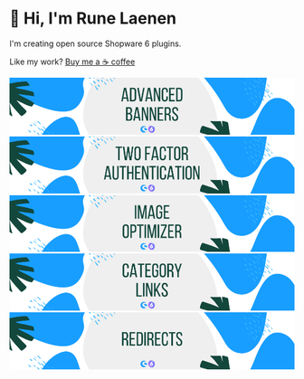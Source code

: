 # 👋 Hi, I'm Rune Laenen

I'm creating open source Shopware 6 plugins.

Like my work? [Buy me a ☕️ coffee](https://www.buymeacoffee.com/runelaenen)

[![Advanced Banners (Digital Publishing) for Shopware 6](https://github.com/runelaenen/runelaenen/blob/master/plugin_advanced_banners.png?raw=true)](//github.com/runelaenen/shopware6-advanced-banners)
[![Two Factor Authentication for Shopware 6](https://github.com/runelaenen/runelaenen/blob/master/plugin_2fa.png?raw=true)](//github.com/runelaenen/shopware6-two-factor-auth)
[![Image Optimizer for Shopware 6](https://github.com/runelaenen/runelaenen/blob/master/plugin_image_optimizer.png?raw=true)](//github.com/runelaenen/sw6-media-optimizer)
[![Category Links for Shopware 6](https://github.com/runelaenen/runelaenen/blob/master/plugin_category_links.png?raw=true)](//github.com/runelaenen/sw6-category-links)
[![Redirects for Shopware 6](https://raw.githubusercontent.com/runelaenen/runelaenen/master/plugin_redirects.png?raw=true)](//github.com/runelaenen/sw6-redirects)
